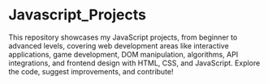 # Javascript_Projects
This repository showcases my JavaScript projects, from beginner to advanced levels, covering web development areas like interactive applications, game development, DOM manipulation, algorithms, API integrations, and frontend design with HTML, CSS, and JavaScript. Explore the code, suggest improvements, and contribute!
